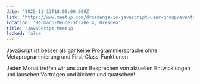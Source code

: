 ```yaml
---
date: '2025-11-13T18:00:00.000Z'
link: 'https://www.meetup.com/dresdenjs-io-javascript-user-group/events/308559862'
location: 'Hermann-Mende-Straße 4, Dresden'
title: 'JavaScript Meetup'
locked: false
---
```

JavaScript ist besser als gar keine Programmiersprache ohne Metaprogrammierung und First-Class-Funktionen.

Jeden Monat treffen wir uns zum Besprechen von aktuellen Entwicklungen und lauschen Vorträgen und kickern und quatschen!
